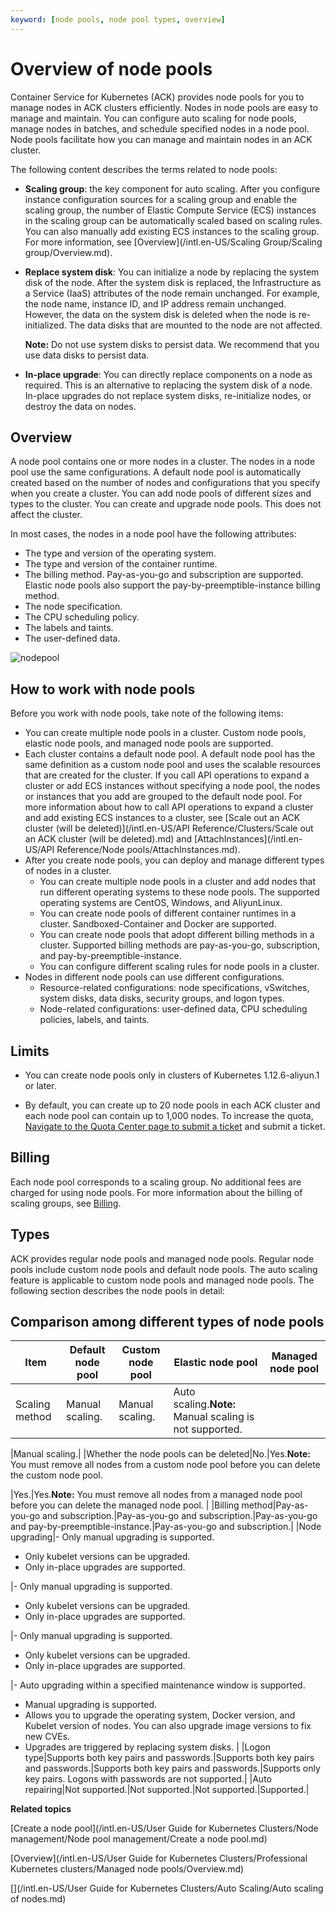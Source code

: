 ```yaml
---
keyword: [node pools, node pool types, overview]
---
```


# Overview of node pools

Container Service for Kubernetes \(ACK\) provides node pools for you to manage nodes in ACK clusters efficiently. Nodes in node pools are easy to manage and maintain. You can configure auto scaling for node pools, manage nodes in batches, and schedule specified nodes in a node pool. Node pools facilitate how you can manage and maintain nodes in an ACK cluster.

The following content describes the terms related to node pools:

-   **Scaling group**: the key component for auto scaling. After you configure instance configuration sources for a scaling group and enable the scaling group, the number of Elastic Compute Service \(ECS\) instances in the scaling group can be automatically scaled based on scaling rules. You can also manually add existing ECS instances to the scaling group. For more information, see [Overview](/intl.en-US/Scaling Group/Scaling group/Overview.md).
-   **Replace system disk**: You can initialize a node by replacing the system disk of the node. After the system disk is replaced, the Infrastructure as a Service \(IaaS\) attributes of the node remain unchanged. For example, the node name, instance ID, and IP address remain unchanged. However, the data on the system disk is deleted when the node is re-initialized. The data disks that are mounted to the node are not affected.

    **Note:** Do not use system disks to persist data. We recommend that you use data disks to persist data.

-   **In-place upgrade**: You can directly replace components on a node as required. This is an alternative to replacing the system disk of a node. In-place upgrades do not replace system disks, re-initialize nodes, or destroy the data on nodes.

## Overview

A node pool contains one or more nodes in a cluster. The nodes in a node pool use the same configurations. A default node pool is automatically created based on the number of nodes and configurations that you specify when you create a cluster. You can add node pools of different sizes and types to the cluster. You can create and upgrade node pools. This does not affect the cluster.

In most cases, the nodes in a node pool have the following attributes:

-   The type and version of the operating system.
-   The type and version of the container runtime.
-   The billing method. Pay-as-you-go and subscription are supported. Elastic node pools also support the pay-by-preemptible-instance billing method.
-   The node specification.
-   The CPU scheduling policy.
-   The labels and taints.
-   The user-defined data.

![nodepool](https://static-aliyun-doc.oss-accelerate.aliyuncs.com/assets/img/en-US/0780981161/p203661.png)

## How to work with node pools

Before you work with node pools, take note of the following items:

-   You can create multiple node pools in a cluster. Custom node pools, elastic node pools, and managed node pools are supported.
-   Each cluster contains a default node pool. A default node pool has the same definition as a custom node pool and uses the scalable resources that are created for the cluster. If you call API operations to expand a cluster or add ECS instances without specifying a node pool, the nodes or instances that you add are grouped to the default node pool. For more information about how to call API operations to expand a cluster and add existing ECS instances to a cluster, see [Scale out an ACK cluster \(will be deleted\)](/intl.en-US/API Reference/Clusters/Scale out an ACK cluster (will be deleted).md) and [AttachInstances](/intl.en-US/API Reference/Node pools/AttachInstances.md).
-   After you create node pools, you can deploy and manage different types of nodes in a cluster.
    -   You can create multiple node pools in a cluster and add nodes that run different operating systems to these node pools. The supported operating systems are CentOS, Windows, and AliyunLinux.
    -   You can create node pools of different container runtimes in a cluster. Sandboxed-Container and Docker are supported.
    -   You can create node pools that adopt different billing methods in a cluster. Supported billing methods are pay-as-you-go, subscription, and pay-by-preemptible-instance.
    -   You can configure different scaling rules for node pools in a cluster.
-   Nodes in different node pools can use different configurations.
    -   Resource-related configurations: node specifications, vSwitches, system disks, data disks, security groups, and logon types.
    -   Node-related configurations: user-defined data, CPU scheduling policies, labels, and taints.

## Limits

-   You can create node pools only in clusters of Kubernetes 1.12.6-aliyun.1 or later.

-   By default, you can create up to 20 node pools in each ACK cluster and each node pool can contain up to 1,000 nodes. To increase the quota, [Navigate to the Quota Center page to submit a ticket](https://quotas.console.aliyun.com/products/csk/quotas) and submit a ticket.


## Billing

Each node pool corresponds to a scaling group. No additional fees are charged for using node pools. For more information about the billing of scaling groups, see [Billing](/intl.en-US/Pricing/Billing.md).

## Types

ACK provides regular node pools and managed node pools. Regular node pools include custom node pools and default node pools. The auto scaling feature is applicable to custom node pools and managed node pools. The following section describes the node pools in detail:



## Comparison among different types of node pools

|Item|Default node pool|Custom node pool|Elastic node pool|Managed node pool|
|----|-----------------|----------------|-----------------|-----------------|
|Scaling method|Manual scaling.|Manual scaling.|Auto scaling.**Note:** Manual scaling is not supported.

|Manual scaling.|
|Whether the node pools can be deleted|No.|Yes.**Note:** You must remove all nodes from a custom node pool before you can delete the custom node pool.

|Yes.|Yes.**Note:** You must remove all nodes from a managed node pool before you can delete the managed node pool. |
|Billing method|Pay-as-you-go and subscription.|Pay-as-you-go and subscription.|Pay-as-you-go and pay-by-preemptible-instance.|Pay-as-you-go and subscription.|
|Node upgrading|-   Only manual upgrading is supported.
-   Only kubelet versions can be upgraded.
-   Only in-place upgrades are supported.

|-   Only manual upgrading is supported.
-   Only kubelet versions can be upgraded.
-   Only in-place upgrades are supported.

|-   Only manual upgrading is supported.
-   Only kubelet versions can be upgraded.
-   Only in-place upgrades are supported.

|-   Auto upgrading within a specified maintenance window is supported.
-   Manual upgrading is supported.
-   Allows you to upgrade the operating system, Docker version, and Kubelet version of nodes. You can also upgrade image versions to fix new CVEs.
-   Upgrades are triggered by replacing system disks. |
|Logon type|Supports both key pairs and passwords.|Supports both key pairs and passwords.|Supports both key pairs and passwords.|Supports only key pairs. Logons with passwords are not supported.|
|Auto repairing|Not supported.|Not supported.|Not supported.|Supported.|

**Related topics**  


[Create a node pool](/intl.en-US/User Guide for Kubernetes Clusters/Node management/Node pool management/Create a node pool.md)

[Overview](/intl.en-US/User Guide for Kubernetes Clusters/Professional Kubernetes clusters/Managed node pools/Overview.md)

[](/intl.en-US/User Guide for Kubernetes Clusters/Auto Scaling/Auto scaling of nodes.md)

